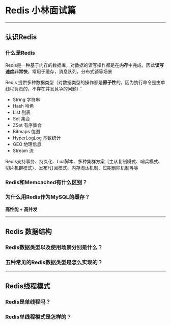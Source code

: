 # Redis 小林面试篇

---

## 认识Redis

### 什么是Redis

Redis是一种基于内存的数据库，对数据的读写操作都是在**内存**中完成，因此**读写速度非常快**，常用于缓存，消息队列，分布式锁等场景

Redis 提供多种数据类型（对数据类型的操作都是**原子性**的，因为执行命令是由单线程负责的，不存在并发竞争的问题）：

- String 字符串
- Hash 哈希
- List 列表
- Set 集合
- ZSet 有序集合
- Bitmaps 位图
- HyperLogLog 基数统计
- GEO 地理信息
- Stream 流

Redis支持事务、持久化、Lua脚本、多种集群方案（主从复制模式、哨兵模式、切片机群模式）、发布/订阅模式、内存淘汰机制、过期删除机制等等

### Redis和Memcached有什么区别？

### 为什么用Redis作为MySQL的缓存？

**高性能 + 高并发**

---

## Redis 数据结构

### Redis数据类型以及使用场景分别是什么？

### 五种常见的Redis数据类型是怎么实现的？

---

## Redis线程模式

### Redis是单线程吗？

### Redis单线程模式是怎样的？
